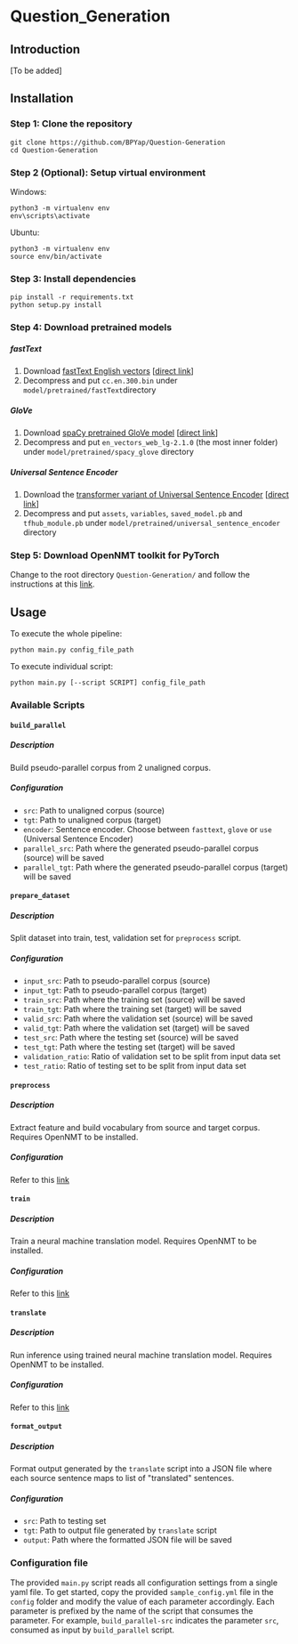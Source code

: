 # Question_Generation

## Introduction
[To be added]

## Installation
### Step 1: Clone the repository
```
git clone https://github.com/BPYap/Question-Generation
cd Question-Generation
```
### Step 2 (Optional): Setup virtual environment
Windows:
```
python3 -m virtualenv env
env\scripts\activate
```
Ubuntu:
```
python3 -m virtualenv env
source env/bin/activate
```
### Step 3: Install dependencies
```
pip install -r requirements.txt
python setup.py install
```
### Step 4: Download pretrained models
##### fastText
1. Download [fastText English vectors](https://fasttext.cc/docs/en/crawl-vectors.html) [[direct link](https://dl.fbaipublicfiles.com/fasttext/vectors-crawl/cc.en.300.bin.gz)]
2. Decompress and put `cc.en.300.bin` under `model/pretrained/fastText`directory
##### GloVe
1. Download [spaCy pretrained GloVe model](https://spacy.io/models/en#en_vectors_web_lg) [[direct link](https://github.com/explosion/spacy-models/releases/download/en_vectors_web_lg-2.1.0/en_vectors_web_lg-2.1.0.tar.gz)]
2. Decompress and put `en_vectors_web_lg-2.1.0` (the most inner folder) under `model/pretrained/spacy_glove` directory
##### Universal Sentence Encoder
1. Download the [transformer variant of Universal Sentence Encoder](https://tfhub.dev/google/universal-sentence-encoder-large/3) [[direct link](https://tfhub.dev/google/universal-sentence-encoder-large/3?tf-hub-format=compressed)]
2. Decompress and put `assets`, `variables`, `saved_model.pb` and `tfhub_module.pb` under `model/pretrained/universal_sentence_encoder` directory
### Step 5: Download OpenNMT toolkit for PyTorch
Change to the root directory `Question-Generation/` and follow the instructions at this [link](http://opennmt.net/OpenNMT-py/main.html#installation).

## Usage
To execute the whole pipeline:
```
python main.py config_file_path
```
To execute individual script:
```
python main.py [--script SCRIPT] config_file_path
```
### Available Scripts

#### `build_parallel`
##### Description 
Build pseudo-parallel corpus from 2 unaligned corpus. 
##### Configuration
 - `src`: Path to unaligned corpus (source)
 - `tgt`: Path to unaligned corpus (target)
 - `encoder`: Sentence encoder. Choose between `fasttext`, `glove` or `use` (Universal Sentence Encoder)
 - `parallel_src`: Path where the generated pseudo-parallel corpus (source) will be saved
 - `parallel_tgt`: Path where the generated pseudo-parallel corpus (target) will be saved
 
#### `prepare_dataset`
##### Description 
Split dataset into train, test, validation set for `preprocess` script. 
##### Configuration
 - `input_src`: Path to pseudo-parallel corpus (source)
 - `input_tgt`: Path to pseudo-parallel corpus (target)
 - `train_src`: Path where the training set (source) will be saved
 - `train_tgt`: Path where the training set (target) will be saved
 - `valid_src`: Path where the validation set (source) will be saved
 - `valid_tgt`: Path where the validation set (target) will be saved
 - `test_src`: Path where the testing set (source) will be saved
 - `test_tgt`: Path where the testing set (target) will be saved
 - `validation_ratio`: Ratio of validation set to be split from input data set
 - `test_ratio`: Ratio of testing set to be split from input data set
 
#### `preprocess`
##### Description 
Extract feature and build vocabulary from source and target corpus. Requires OpenNMT to be installed. 
##### Configuration
Refer to this [link](http://opennmt.net/OpenNMT-py/options/preprocess.html)

#### `train`
##### Description 
Train a neural machine translation model. Requires OpenNMT to be installed. 
##### Configuration
Refer to this [link](http://opennmt.net/OpenNMT-py/options/train.html)

#### `translate`
##### Description 
Run inference using trained neural machine translation model. Requires OpenNMT to be installed. 
##### Configuration
Refer to this [link](http://opennmt.net/OpenNMT-py/options/translate.html)

#### `format_output`
##### Description 
Format output generated by the `translate` script into a JSON file where each source sentence maps to list of "translated" sentences.
##### Configuration
 - `src`: Path to testing set
 - `tgt`: Path to output file generated by `translate` script
 - `output`: Path where the formatted JSON file will be saved

### Configuration file
The provided `main.py` script reads all configuration settings from a single yaml file. To get started, copy the provided `sample_config.yml` file in the `config` folder and modify the value of each parameter accordingly. Each parameter is prefixed by the name of the script that consumes the parameter. For example, `build_parallel-src` indicates the parameter `src`, consumed as input by `build_parallel` script.
